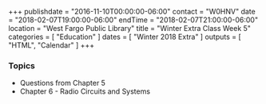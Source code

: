 +++
publishdate = "2016-11-10T00:00:00-06:00"
contact = "W0HNV"
date = "2018-02-07T19:00:00-06:00"
endTime = "2018-02-07T21:00:00-06:00"
location = "West Fargo Public Library"
title = "Winter Extra Class Week 5"
categories = [ "Education" ]
dates = [ "Winter 2018 Extra" ]
outputs = [ "HTML", "Calendar" ]
+++

### Topics 

* Questions from Chapter 5
* Chapter 6 - Radio Circuits and Systems
